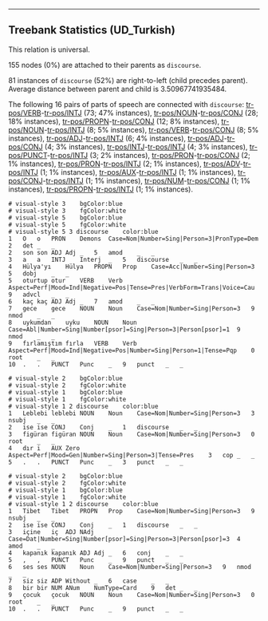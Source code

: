 

--------------------------------------------------------------------------------

## Treebank Statistics (UD_Turkish)

This relation is universal.

155 nodes (0%) are attached to their parents as `discourse`.

81 instances of `discourse` (52%) are right-to-left (child precedes parent).
Average distance between parent and child is 3.50967741935484.

The following 16 pairs of parts of speech are connected with `discourse`: [tr-pos/VERB]()-[tr-pos/INTJ]() (73; 47% instances), [tr-pos/NOUN]()-[tr-pos/CONJ]() (28; 18% instances), [tr-pos/PROPN]()-[tr-pos/CONJ]() (12; 8% instances), [tr-pos/NOUN]()-[tr-pos/INTJ]() (8; 5% instances), [tr-pos/VERB]()-[tr-pos/CONJ]() (8; 5% instances), [tr-pos/ADJ]()-[tr-pos/INTJ]() (6; 4% instances), [tr-pos/ADJ]()-[tr-pos/CONJ]() (4; 3% instances), [tr-pos/INTJ]()-[tr-pos/INTJ]() (4; 3% instances), [tr-pos/PUNCT]()-[tr-pos/INTJ]() (3; 2% instances), [tr-pos/PRON]()-[tr-pos/CONJ]() (2; 1% instances), [tr-pos/PRON]()-[tr-pos/INTJ]() (2; 1% instances), [tr-pos/ADV]()-[tr-pos/INTJ]() (1; 1% instances), [tr-pos/AUX]()-[tr-pos/INTJ]() (1; 1% instances), [tr-pos/CONJ]()-[tr-pos/INTJ]() (1; 1% instances), [tr-pos/NUM]()-[tr-pos/CONJ]() (1; 1% instances), [tr-pos/PROPN]()-[tr-pos/INTJ]() (1; 1% instances).


~~~ conllu
# visual-style 3	bgColor:blue
# visual-style 3	fgColor:white
# visual-style 5	bgColor:blue
# visual-style 5	fgColor:white
# visual-style 5 3 discourse	color:blue
1	O	o	PRON	Demons	Case=Nom|Number=Sing|Person=3|PronType=Dem	2	det	_	_
2	son	son	ADJ	Adj	_	5	amod	_	_
3	a	a	INTJ	Interj	_	5	discourse	_	_
4	Hülya'yı	Hülya	PROPN	Prop	Case=Acc|Number=Sing|Person=3	5	dobj	_	_
5	oturtup	otur	VERB	Verb	Aspect=Perf|Mood=Ind|Negative=Pos|Tense=Pres|VerbForm=Trans|Voice=Cau	9	advcl	_	_
6	kaç	kaç	ADJ	Adj	_	7	amod	_	_
7	gece	gece	NOUN	Noun	Case=Nom|Number=Sing|Person=3	9	nmod	_	_
8	uykumdan	uyku	NOUN	Noun	Case=Abl|Number=Sing|Number[psor]=Sing|Person=3|Person[psor]=1	9	nmod	_	_
9	fırlamıştım	fırla	VERB	Verb	Aspect=Perf|Mood=Ind|Negative=Pos|Number=Sing|Person=1|Tense=Pqp	0	root	_	_
10	.	.	PUNCT	Punc	_	9	punct	_	_

~~~


~~~ conllu
# visual-style 2	bgColor:blue
# visual-style 2	fgColor:white
# visual-style 1	bgColor:blue
# visual-style 1	fgColor:white
# visual-style 1 2 discourse	color:blue
1	Leblebi	leblebi	NOUN	Noun	Case=Nom|Number=Sing|Person=3	3	nsubj	_	_
2	ise	ise	CONJ	Conj	_	1	discourse	_	_
3	figüran	figüran	NOUN	Noun	Case=Nom|Number=Sing|Person=3	0	root	_	_
4	dır	i	AUX	Zero	Aspect=Perf|Mood=Gen|Number=Sing|Person=3|Tense=Pres	3	cop	_	_
5	.	.	PUNCT	Punc	_	3	punct	_	_

~~~


~~~ conllu
# visual-style 2	bgColor:blue
# visual-style 2	fgColor:white
# visual-style 1	bgColor:blue
# visual-style 1	fgColor:white
# visual-style 1 2 discourse	color:blue
1	Tibet	Tibet	PROPN	Prop	Case=Nom|Number=Sing|Person=3	9	nsubj	_	_
2	ise	ise	CONJ	Conj	_	1	discourse	_	_
3	içine	iç	ADJ	NAdj	Case=Dat|Number=Sing|Number[psor]=Sing|Person=3|Person[psor]=3	4	amod	_	_
4	kapanık	kapanık	ADJ	Adj	_	6	conj	_	_
5	,	,	PUNCT	Punc	_	9	punct	_	_
6	ses	ses	NOUN	Noun	Case=Nom|Number=Sing|Person=3	9	nmod	_	_
7	siz	siz	ADP	Without	_	6	case	_	_
8	bir	bir	NUM	ANum	NumType=Card	9	det	_	_
9	çocuk	çocuk	NOUN	Noun	Case=Nom|Number=Sing|Person=3	0	root	_	_
10	.	.	PUNCT	Punc	_	9	punct	_	_

~~~


